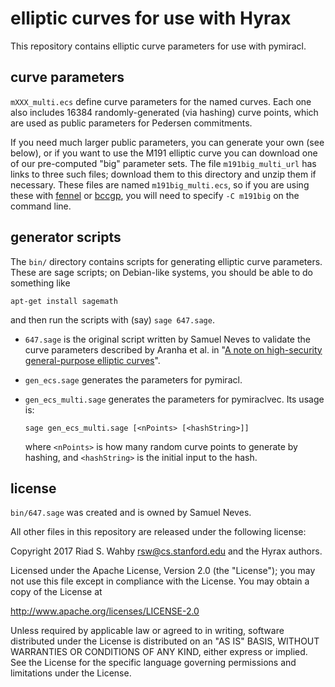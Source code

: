 # elliptic curves for use with Hyrax

This repository contains elliptic curve parameters for use with pymiracl.

## curve parameters

`mXXX_multi.ecs` define curve parameters for the named curves. Each one also
includes 16384 randomly-generated (via hashing) curve points, which are used
as public parameters for Pedersen commitments.

If you need much larger public parameters, you can generate your own (see
below), or if you want to use the M191 elliptic curve you can download one
of our pre-computed "big" parameter sets. The file `m191big_multi_url` has
links to three such files; download them to this directory and unzip them
if necessary. These files are named `m191big_multi.ecs`, so if you are using
these with [fennel](https://github.com/hyraxZK/fennel) or
[bccgp](https://github.com/hyraxZK/bccgp), you will need to specify `-C m191big`
on the command line.

## generator scripts

The `bin/` directory contains scripts for generating elliptic curve parameters.
These are sage scripts; on Debian-like systems, you should be able to do
something like

    apt-get install sagemath

and then run the scripts with (say) `sage 647.sage`.

- `647.sage` is the original script written by Samuel Neves to validate the
  curve parameters described by Aranha et al. in
  "[A note on high-security general-purpose elliptic curves](https://eprint.iacr.org/2013/647)".

- `gen_ecs.sage` generates the parameters for pymiracl.

- `gen_ecs_multi.sage` generates the parameters for pymiraclvec. Its usage is:
  
  `sage gen_ecs_multi.sage [<nPoints> [<hashString>]]`
  
  where `<nPoints>` is how many random curve points to generate by hashing, and
  `<hashString>` is the initial input to the hash.

## license

`bin/647.sage` was created and is owned by Samuel Neves.

All other files in this repository are released under the following license:

Copyright 2017 Riad S. Wahby <rsw@cs.stanford.edu> and the Hyrax authors.

Licensed under the Apache License, Version 2.0 (the "License");
you may not use this file except in compliance with the License.
You may obtain a copy of the License at

http://www.apache.org/licenses/LICENSE-2.0

Unless required by applicable law or agreed to in writing, software
distributed under the License is distributed on an "AS IS" BASIS,
WITHOUT WARRANTIES OR CONDITIONS OF ANY KIND, either express or implied.
See the License for the specific language governing permissions and
limitations under the License.
